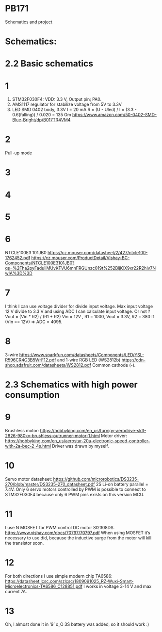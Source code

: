 # PB171
Schematics and project

# Schematics:
# 2.2 Basic schematics
# 1
1) STM32F030F4:
VDD: 3.3 V,
Output pin; PA0.
2) AMS1117 regulator for stabilize voltage from 5V to 3.3V 
3) LED SMD 0402 body, 3.3V
I = 20 mA
R = (U - Uled) / I = (3.3 - 0.6(falling)) / 0.020 = 135 Om
https://www.amazon.com/50-0402-SMD-Blue-Bright/dp/B017TR4VM4

# 2
Pull-up mode

# 3
# 4
# 5
# 6
NTCLE100E3 101JB0
https://cz.mouser.com/datasheet/2/427/ntcle100-1762452.pdf
https://cz.mouser.com/ProductDetail/Vishay-BC-Components/NTCLE100E3101JB0?qs=%2Fha2pyFaduiiMUvKFVU6mnFRGUnzc019t%252BljiOX9xr22R2hIv7NwIA%3D%3D

# 7
I think I can use voltage divider for divide input voltage.
Max input voltage 12 V divide to 3.3 V and using ADC I can calculate input voltage.
Or not ?
Vout = (Vin * R2) / (R1 + R2)
Vin = 12V , R1 = 1000, Vout = 3.3V, R2 = 380
If (Vin == 12V) => ADC = 4095.

# 8
3-wire https://www.sparkfun.com/datasheets/Components/LED/YSL-R596CR4G3B5W-F12.pdf
and 
1-wire RGB LED (WS2812b) https://cdn-shop.adafruit.com/datasheets/WS2812.pdf
Common cathode (-).

# 2.3 Schematics with high power consumption
# 9
Brushless motor: https://hobbyking.com/en_us/turnigy-aerodrive-sk3-2826-980kv-brushless-outrunner-motor-1.html
Motor driver: https://hobbyking.com/en_us/aerostar-20a-electronic-speed-controller-with-2a-bec-2-4s.html
Driver was drawn by myself.

# 10
Servo motor datasheet: https://github.com/microrobotics/DS3235-270/blob/master/DS3235-270_datasheet.pdf
2S Li-on battery parallel = 7.4V.
Only 6 servo motors controlled by PWM is possible to connect to STM32F030F4 because only 6 PWM pins exists on this version MCU.

# 11
I use N MOSFET for PWM control DC motor SI2308DS. https://www.vishay.com/docs/70797/70797.pdf
When using MOSFET it’s necessary to use did, because the inductive surge from the motor will kill the transistor soon.

# 12
For both directions I use simple modern chip TA6586: https://datasheet.lcsc.com/szlcsc/1809091025_RZ-Wuxi-Smart-Microelectronics-TA6586_C128851.pdf
I works in voltage 3-14 V and max current 7A.

# 13
Oh, I almost done it in ‘9’ o_O
3S battery was added, so it should work :)


